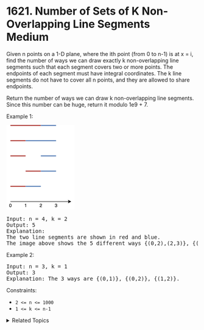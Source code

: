 # 1621. Number of Sets of K Non-Overlapping Line Segments<br> Medium

Given n points on a 1-D plane, where the ith point (from 0 to n-1) is at x = i, find the number of ways we can draw exactly k non-overlapping line segments such that each segment covers two or more points. The endpoints of each segment must have integral coordinates. The k line segments do not have to cover all n points, and they are allowed to share endpoints.

Return the number of ways we can draw k non-overlapping line segments. Since this number can be huge, return it modulo 1e9 + 7.

Example 1:

![](assets/ex1.png)

<pre>
Input: n = 4, k = 2
Output: 5
Explanation: 
The two line segments are shown in red and blue.
The image above shows the 5 different ways {(0,2),(2,3)}, {(0,1),(1,3)}, {(0,1),(2,3)}, {(1,2),(2,3)}, {(0,1),(1,2)}.
</pre>

Example 2:

<pre>
Input: n = 3, k = 1
Output: 3
Explanation: The 3 ways are {(0,1)}, {(0,2)}, {(1,2)}.
</pre>

Constraints:

- `2 <= n <= 1000`
- `1 <= k <= n-1`

<details>

<summary> Related Topics </summary>

-   `Dynamic Programming`

</details>
